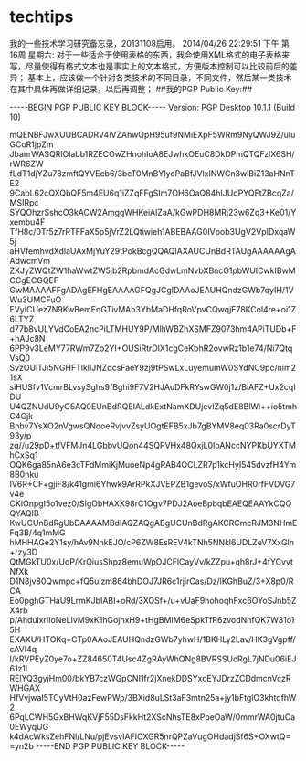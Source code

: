 techtips
========

我的一些技术学习研究备忘录，20131108启用。
2014/04/26 22:29:51 下午 第16周 星期六: 对于一些适合于使用表格的东西，我会使用XML格式的电子表格来写，尽量使得有格式文本也是事实上的文本格式，方便版本控制可以比较前后的差异；
基本上，应该做一个针对各类技术的不同目录，不同文件，然后某一类技术在其中具体再做详细记录，以后再调整；
##我的PGP Public Key:##

-----BEGIN PGP PUBLIC KEY BLOCK-----
Version: PGP Desktop 10.1.1 (Build 10)

mQENBFJwXUUBCADRV4iVZAhwQpH95uf9NMiEXpF5WRm9NyQWJ9Z/uIuGCoR1jpZm
JbanrWASQRlOlabb1RZECOwZHnohIoA8EJwhkOEuC8DkDPmQTQFzlX6SH/rWR6ZW
fLdT1djYZu78zmftQYVEeb6/3bcT0MnBYIyoPaBfJVlxINWCn3wlBiZ13aHNnTE2
9CabL62cQXQbQF5m4EU6q1iZZqFFgSIm7OH6OaQ84hIJUdPYQFtZBcqZa/MSIRpc
SYQOhzrSshcO3kACW2AmggWHKeiAlZaA/kGwPDH8MRj23w6Zq3+Ke01/Yxembu4F
TfH8c/0Tr5z7rRTFFaX5p5jVrZ2LQtiwieh1ABEBAAG0IVpob3UgV2VpIDxqaW5j
aHVfemhvdXdlaUAxMjYuY29tPokBcgQQAQIAXAUCUnBdRTAUgAAAAAAgAAdwcmVm
ZXJyZWQtZW1haWwtZW5jb2RpbmdAcGdwLmNvbXBncG1pbWUICwkIBwMCCgECGQEF
GwMAAAAFFgADAgEFHgEAAAAGFQgJCgIDAAoJEAUHQndzGWb7qyIH/1VWu3UMCFuO
EVyICUez7N9KwBemEqGTivMAh3YbMaDHfqRoVpvCQwqjE78KCol4re+oi1Z6LTYZ
d77b8vULYVdCoEA2ncPiLTMHUY9P/MlhWBZhXSMFZ9073hm4APiTUDb+F+hAJc8N
6PP9v3LeMY77RWm7Zo2YI+OUSiRtrDlX1cgCeKbhR2ovwRz1b1e74/Ni7QtqVsQ0
SvzOUlTJi5NGHFTlkIlJNZqcsFaeY9zj9tPSwLxLuyemumW0SYdNC9pc/nim21sX
siHUSfv1VcmrBLvsySghs9fBghi9F7V2HJAuDFkRYswGW0j1z/BiAFZ+Ux2cqIDU
U4QZNUdU9yO5AQ0EUnBdRQEIALdkExtNamXDUjevIZq5dE8BlWi++io5tmhC4Gjk
Bnbv7YsXO2nVgwsQNooeRvjvvZsyUOgtEFB5xJb7gBYMV8eq03Ra0scrDyT93y/p
zq//u29pD+tfVFMJn4LGbbvUQon44SQPVHx48QxjL0IoANccNYPKbUYXTMhCxSq1
OQK6ga85nA6e3cTFdMmiKjMuoeNp4gRAB4OCLZR7p1kcHyI545dvzfH4Ym8B0nku
IV6R+CF+gjiF8/k41gmi6Yhwk9ArRPkXJVEPZB1gevoS/xWfuOHR0rfFVDVG7v4e
CKiOnpgI5o1vez0/SIgObHAXX98rC1Ogv7PDJ2AoeBpbqbEAEQEAAYkCQQQYAQIB
KwUCUnBdRgUbDAAAAMBdIAQZAQgABgUCUnBdRgAKCRCmcRJM3NHmEFq3B/4q1mMG
hMHHAGe2Y1sy/hAv9NnkEJO/cP6ZW8EsREV4kTNh5NNkl6UDLZeV7XxGln+rzy3D
QtMGkTU0x/UqP/KrQiusShpz8emuWpOJCFlCayVv/kZZpu+qh8rJ+4fYCvvtNfXk
D1N8jv80Qwmpc+fQ5uizm864bhDOJ7JR6c1rjirCas/Dz/lKGhBuZ/3+X8p0/RCA
Eo0pghGTHaU9LrmKJbIABI+oRd/3XQSf+/u+vUaF9hohoqhFxc6OYoSJnb5ZX4rb
p/AhdulxrIIoNeLIvM9xK1hGojnxH9+tHgBMIM6eSpkTfR6zvodNhfQK7W31o15H
EXAXU/HTOKq+CTp0AAoJEAUHQndzGWb7yhwH/1BKHLy2Lav/HK3gVgpff/cAVI4q
I/kRVPEyZ0ye7o+ZZ84650T4Usc4ZgRAyWhQNg8BVRSSUcRgL7jNDu06iEJ61z1l
RElYQ3gyjHm00/bkYB7czWGpCNI1fr2jXnekDDSYxoEYJDrzZCDdmcnVczRWHGAX
HfVvjwaI5TCyVtH0azFewPWp/3BXid8uLSt3aF3mtn25a+jy1bFtglO3khtqfhW2
6PqLCWH5GxBHWqKVjF55DsFkkHt2XScNhsTE8xPbeOaW/0mmrWA0jtuCa0EWyqUG
k4dAcWksZehFNl/LNu/pjEvsvIAFIOXGR5nrQPZaVugOHdadjSf6S+OXwtQ=
=yn2b
-----END PGP PUBLIC KEY BLOCK-----